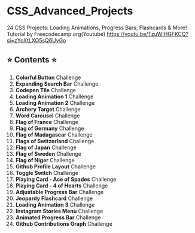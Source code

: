 # CSS_Advanced_Projects
24 CSS Projects: Loading Animations, Progress Bars, Flashcards &amp; More! Tutorial by Freecodecamp.org(Youtube)
https://youtu.be/TzuWIHGFKCQ?si=zYoXtLXO5sQ6UvGo

## ⭐️ Contents ⭐️

1. **Colorful Button** Challenge  
2. **Expanding Search Bar** Challenge  
3. **Codepen Tile** Challenge  
4. **Loading Animation 1** Challenge  
5. **Loading Animation 2** Challenge  
6. **Archery Target** Challenge  
7. **Word Carousel** Challenge  
8. **Flag of France** Challenge  
9. **Flag of Germany** Challenge  
10. **Flag of Madagascar** Challenge  
11. **Flags of Switzerland** Challenge  
12. **Flag of Japan** Challenge  
13. **Flag of Sweden** Challenge  
14. **Flag of Niger** Challenge  
15. **Github Profile Layout** Challenge  
16. **Toggle Switch** Challenge  
17. **Playing Card - Ace of Spades** Challenge  
18. **Playing Card - 4 of Hearts** Challenge  
19. **Adjustable Progress Bar** Challenge  
20. **Jeopardy Flashcard** Challenge  
21. **Loading Animation 3** Challenge  
22. **Instagram Stories Menu** Challenge  
23. **Animated Progress Bar** Challenge  
24. **Github Contributions Graph** Challenge
